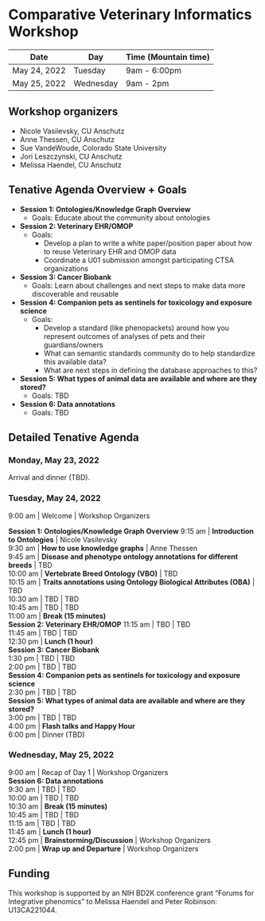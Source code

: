 # Comparative Veterinary Informatics Workshop

Date | Day | Time (Mountain time) 
-- | -- | -- 
May 24, 2022 | Tuesday | 9am - 6:00pm
May 25, 2022 | Wednesday | 9am - 2pm

## Workshop organizers
- Nicole Vasilevsky, CU Anschutz
- Anne Thessen, CU Anschutz
- Sue VandeWoude, Colorado State University
- Jori Leszczynski, CU Anschutz
- Melissa Haendel, CU Anschutz

## Tenative Agenda Overview + Goals
- **Session 1: Ontologies/Knowledge Graph Overview**
  - Goals: Educate about the community about ontologies
- **Session 2: Veterinary EHR/OMOP**
  - Goals: 
    - Develop a plan to write a white paper/position paper about how to reuse Veterinary EHR and OMOP data
    - Coordinate a U01 submission amongst participating CTSA organizations
- **Session 3: Cancer Biobank**  
  - Goals: Learn about challenges and next steps to make data more discoverable and reusable
- **Session 4: Companion pets as sentinels for toxicology and exposure science**  
  - Goals: 
    - Develop a standard (like phenopackets) around how you represent outcomes of analyses of pets and their guardians/owners
    - What can semantic standards community do to help standardize this available data?
    - What are next steps in defining the database approaches to this?
- **Session 5: What types of animal data are available and where are they stored?**  
  - Goals: TBD
- **Session 6: Data annotations** 
  - Goals: TBD
  
## Detailed Tenative Agenda

### Monday, May 23, 2022

Arrival and dinner (TBD).

### Tuesday, May 24, 2022

9:00 am | Welcome | Workshop Organizers  

**Session 1: Ontologies/Knowledge Graph Overview**
9:15 am | **Introduction to Ontologies** | Nicole Vasilevsky   
9:30 am | **How to use knowledge graphs** | Anne Thessen  
9:45 am | **Disease and phenotype ontology annotations for different breeds**  | TBD  
10:00 am | **Vertebrate Breed Ontology (VBO)** | TBD  
10:15 am | **Traits annotations using Ontology Biological Attributes (OBA)** | TBD  
10:30 am | TBD | TBD  
10:45 am | TBD | TBD  
11:00 am |  **Break (15 minutes)**  
**Session 2: Veterinary EHR/OMOP**
11:15 am | TBD | TBD  
11:45 am | TBD | TBD  
12:30 pm | **Lunch (1 hour)**  
**Session 3: Cancer Biobank**   
1:30 pm | TBD | TBD  
2:00 pm | TBD | TBD  
**Session 4: Companion pets as sentinels for toxicology and exposure science**  
2:30 pm | TBD | TBD  
**Session 5: What types of animal data are available and where are they stored?**  
3:00 pm | TBD | TBD  
4:00 pm | **Flash talks and Happy Hour**  
6:00 pm | Dinner (TBD)  

### Wednesday, May 25, 2022
9:00 am | Recap of Day 1 | Workshop Organizers  
**Session 6: Data annotations**  
9:30 am | TBD | TBD  
10:00 am | TBD | TBD  
10:30 am | **Break (15 minutes)**  
10:45 am | TBD | TBD  
11:15 am | TBD | TBD  
11:45 am | **Lunch (1 hour)**  
12:45 pm | **Brainstorming/Discussion** | Workshop Organizers  
2:00 pm | **Wrap up and Departure** | Workshop Organizers  

## Funding
This workshop is supported by an NIH BD2K conference grant “Forums for Integrative phenomics” to Melissa Haendel and Peter Robinson: U13CA221044.
